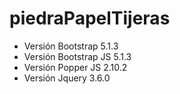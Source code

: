# piedraPapelTijeras

- Versión Bootstrap 5.1.3
- Versión Bootstrap JS 5.1.3
- Versión Popper JS 2.10.2
- Versión Jquery 3.6.0
